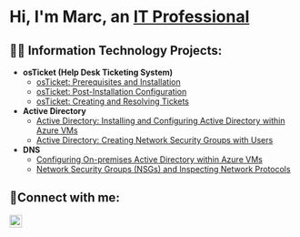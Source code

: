 <h1>Hi, I'm Marc, an <a href="https://www.linkedin.com/in/marc-eatmon-78b80b359/">IT Professional</a></h1>

<h2>👨‍💻 Information Technology Projects:</h2>

- <b>osTicket (Help Desk Ticketing System)</b>
  - [osTicket: Prerequisites and Installation](https://github.com/marceatmon/osticket-prereqs)
  - [osTicket: Post-Installation Configuration](https://github.com/joshmadakorcc/post-install-config)
  - [osTicket: Creating and Resolving Tickets](https://github.com/joshmadakorcc/ticket-lifecycle)
- <b>Active Directory</b>
  - [Active Directory: Installing and Configuring Active Directory within Azure VMs](https://github.com/joshmadakorcc/configure-ad)
  - [Active Directory: Creating Network Security Groups with Users](https://github.com/joshmadakorcc/azure-network-protocols)
- <b>DNS</b>
  - [Configuring On-premises Active Directory within Azure VMs](https://github.com/joshmadakorcc/configure-ad)
  - [Network Security Groups (NSGs) and Inspecting Network Protocols](https://github.com/joshmadakorcc/azure-network-protocols)

<h2>🤳Connect with me:</h2>

[<img align="left" alt="Marc | LinkedIn" width="22px" src="https://cdn.jsdelivr.net/npm/simple-icons@v3/icons/linkedin.svg" />][linkedin]

[linkedin]: https://www.linkedin.com/in/marc-eatmon-78b80b359/
